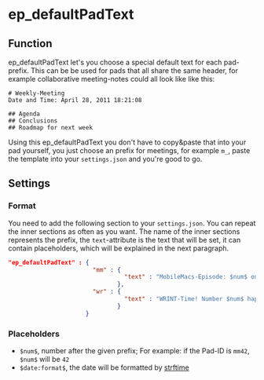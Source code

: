 # ep_defaultPadText

## Function
ep_defaultPadText let's you choose a special default text for each pad-prefix. This can be be used for pads that all share the same header, for example collaborative meeting-notes could all look like like this:
```
# Weekly-Meeting
Date and Time: April 28, 2011 18:21:08

## Agenda
## Conclusions
## Roadmap for next week
```
Using this ep_defaultPadText you don't have to copy&paste that into your pad yourself, you just choose an prefix for meetings, for example `m_`, paste the template into your `settings.json` and you're good to go.

## Settings

### Format
You need to add the following section to your `settings.json`. You can repeat the inner
sections as often as you want. The name of the inner sections represents the prefix,
the `text`-attribute is the text that will be set, it can contain placeholders, which
will be explained in the next paragraph.

```JSON
"ep_defaultPadText" : {
                        "mm" : {
  			                     "text" : "MobileMacs-Episode: $num$ on $date:%B %d, %y$"
                               },
                        "wr" : {
  			                     "text" : "WRINT-Time! Number $num$ happening in your home-town at $date:%H:%M:%S$"
                               }
                      }
```

### Placeholders
  * `$num$`, number after the given prefix; For example: if the Pad-ID is `mm42`, `$num$` will be `42`
  * `$date:format$`, the date will be formatted by [strftime](https://github.com/samsonjs/strftime)
